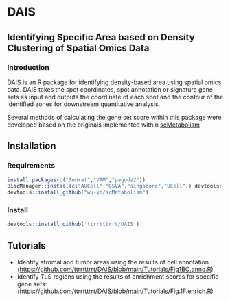 # DAIS

## Identifying Specific Area based on Density Clustering of Spatial Omics Data

### Introduction
DAIS is an R package for identifying density-based area using spatial omics data. DAIS takes the spot coordinates, spot annotation or signature gene sets as input and outputs the coordinate of each spot and the contour of the identified zones for downstream quantitative analysis.

Several methods of calculating the gene set score within this package were developed based on the originals implemented within [scMetabolism](https://github.com/wu-yc/scMetabolism)

## Installation

### Requirements

```R
install.packages(c("Seurat","VAM","pagoda2"))
BiocManager::install(c("AUCell","GSVA","singscore","UCell")) devtools::install_github("YosefLab/VISION")
devtools::install_github("wu-yc/scMetabolism")
```

### Install
```R
devtools::install_github('ttrrtttrrt/DAIS') 
```

## Tutorials
- Identify stromal and tumor areas using the results of cell annotation :(https://github.com/ttrrtttrrt/DAIS/blob/main/Tutorials/Fig1BC.anno.R)
- Identify TLS regions using the results of enrichment scores for specific gene sets:(https://github.com/ttrrtttrrt/DAIS/blob/main/Tutorials/Fig.1F.enrich.R)





